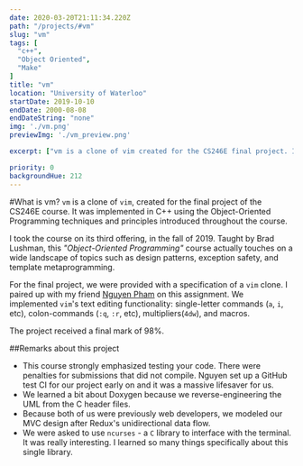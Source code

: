 ```yaml
---
date: 2020-03-20T21:11:34.220Z
path: "/projects/#vm"
slug: "vm"
tags: [
  "c++",
  "Object Oriented",
  "Make"
]
title: "vm"
location: "University of Waterloo"
startDate: 2019-10-10
endDate: 2000-08-08
endDateString: "none"
img: './vm.png'
previewImg: './vm_preview.png'

excerpt: ["vm is a clone of vim created for the CS246E final project. It was implemented in C++ using Object-Oriented Programming techniques. The project received a final mark of 98%."]

priority: 0
backgroundHue: 212
---
```

#What is vm?
`vm` is a clone of `vim`, created for the final project of the CS246E course. It was implemented in C++ using the Object-Oriented Programming techniques and principles introduced throughout the course.

I took the course on its third offering, in the fall of 2019. Taught by Brad Lushman, this *"Object-Oriented Programming"* course actually touches on a wide landscape of topics such as design patterns, exception safety, and template metaprogramming.

For the final project, we were provided with a specification of a `vim` clone. I paired up with my friend [Nguyen Pham](https://github.com/natsukagami) on this assignment. We implemented `vim`'s text editing functionality: single-letter commands (`a`, `i`, etc), colon-commands (`:q`, `:r`, etc), multipliers(`4dw`), and macros.

The project received a final mark of 98%.


##Remarks about this project
- This course strongly emphasized testing your code. There were penalties for submissions that did not compile. Nguyen set up a GitHub test CI for our project early on and it was a massive lifesaver for us.
- We learned a bit about Doxygen because we reverse-engineering the UML from the C header files.
- Because both of us were previously web developers, we modeled our MVC design after Redux's unidirectional data flow.
- We were asked to use `ncurses` - a `C` library to interface with the terminal. It was really interesting. I learned so many things specifically about this single library.